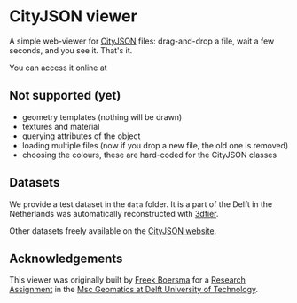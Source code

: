 
# CityJSON viewer

A simple web-viewer for [CityJSON](https://www.cityjson.org) files: drag-and-drop a file, wait a few seconds, and you see it. That's it.

You can access it online at

## Not supported (yet)

  - geometry templates (nothing will be drawn)
  - textures and material
  - querying attributes of the object
  - loading multiple files (now if you drop a new file, the old one is removed)
  - choosing the colours, these are hard-coded for the CityJSON classes

## Datasets

We provide a test dataset in the `data` folder.
It is a part of the Delft in the Netherlands was automatically reconstructed with [3dfier](https://github.com/tudelft3d/3dfier).

Other datasets freely available on the [CityJSON website](https://www.cityjson.org/en/0.9/datasets/).


## Acknowledgements

This viewer was originally built by [Freek Boersma](https://github.com/fhb1990) for a [Research Assignment](https://3d.bk.tudelft.nl/courses/geo5010/) in the [Msc Geomatics at Delft University of Technology](geomatics.tudelft.nl).
